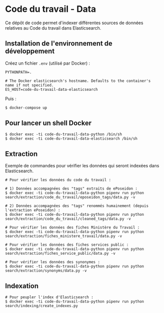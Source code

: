 # Code du travail - Data

Ce dépôt de code permet d'indexer différentes sources de données relatives au Code du travail dans Elasticsearch.

## Installation de l'environnement de développement

Créez un fichier `.env` (utilisé par Docker) :

```shell
PYTHONPATH=.

# The Docker elasticsearch's hostname. Defaults to the container's name if not specified.
ES_HOST=code-du-travail-data-elasticsearch
```

Puis :

```bash
$ docker-compose up
```

## Pour lancer un shell Docker

```shell
$ docker exec -ti code-du-travail-data-python /bin/sh
$ docker exec -ti code-du-travail-data-elasticsearch /bin/sh
```

## Extraction

Exemple de commandes pour vérifier les données qui seront indexées dans Elasticsearch.

```shell
# Pour vérifier les données du code du travail :

# 1) Données accompagnées des "tags" extraits de ePoseidon :
$ docker exec -ti code-du-travail-data-python pipenv run python search/extraction/code_du_travail/eposeidon_tags/data.py -v

# 2) Données accompagnées des "tags" renommés humainement (depuis l'extraction ePoseidon) :
$ docker exec -ti code-du-travail-data-python pipenv run python search/extraction/code_du_travail/cleaned_tags/data.py -v

# Pour vérifier les données des fiches Ministère du Travail :
$ docker exec -ti code-du-travail-data-python pipenv run python search/extraction/fiches_ministere_travail/data.py -v

# Pour vérifier les données des fiches services public :
$ docker exec -ti code-du-travail-data-python pipenv run python search/extraction/fiches_service_public/data.py -v

# Pour vérifier les données des synonymes :
$ docker exec -ti code-du-travail-data-python pipenv run python search/extraction/synonyms/data.py -v
```

## Indexation

```shell
# Pour peupler l'index d'Elasticsearch :
$ docker exec -ti code-du-travail-data-python pipenv run python search/indexing/create_indexes.py
```
